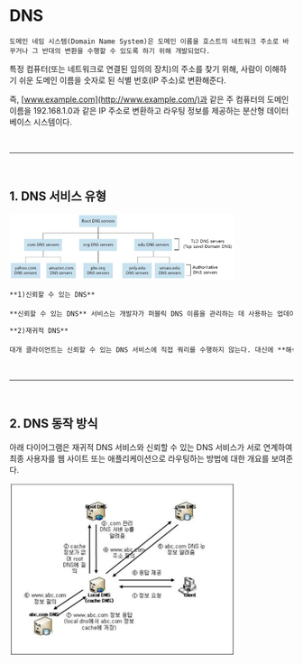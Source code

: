 # DNS

    도메인 네임 시스템(Domain Name System)은 도메인 이름을 호스트의 네트워크 주소로 바꾸거나 그 반대의 변환을 수행할 수 있도록 하기 위해 개발되었다.

특정 컴퓨터(또는 네트워크로 연결된 임의의 장치)의 주소를 찾기 위해, 사람이 이해하기 쉬운 도메인 이름을 숫자로 된 식별 번호(IP 주소)로 변환해준다.

즉, [www.example.com](http://www.example.com/)과 같은 주 컴퓨터의 도메인 이름을 192.168.1.0과 같은 IP 주소로 변환하고 라우팅 정보를 제공하는 분산형 데이터베이스 시스템이다.

<br/>

---

<br/>

## 1. DNS 서비스 유형

<img src="../../assets/DNS1.png" width=400px>

```md
**1)신뢰할 수 있는 DNS**

**신뢰할 수 있는 DNS** 서비스는 개발자가 퍼블릭 DNS 이름을 관리하는 데 사용하는 업데이트 메커니즘을 제공한다. 이를 통해 DNS 쿼리에 응답하여 도메인 이름을 IP 주소로 변환한다. 그러면 컴퓨터가 서로 통신할 수 있게 된다. 신뢰할 수 있는 DNS는 도메인에 대해 최종 권한이 있으며 **재귀적 DNS** 서버에 IP 주소 정보가 담긴 답을 제공할 책임이 있다. 예를들어 **Amazon Route 53은 신뢰할 수 있는 DNS 시스템이다.**
```

```md
**2)재귀적 DNS**

대개 클라이언트는 신뢰할 수 있는 DNS 서비스에 직접 쿼리를 수행하지 않는다. 대신에 **해석기** 또는 **재귀적 DNS** 서비스라고 알려진 다른 유형의 DNS 서비스에 연결하는 경우가 일반적이다. 재귀적 DNS 서비스는 호텔 컨시어지와 같은 역할을 한다. DNS 레코드를 소유하고 있지 않지만 사용자를 대신해서 DNS 정보를 가져올 수 있는 중간자의 역할을 한다. 재귀적 DNS가 일정 기간 동안 **캐시된** 또는 저장된 DNS 레퍼런스를 가지고 있는 경우, 소스 또는 IP 정보를 제공하여 DNS 쿼리에 답을 한다. 그렇지 않다면, 해당 정보를 찾기 위해 쿼리를 하나 이상의 신뢰할 수 있는 DNS 서버에 전달한다.
```

<br/>

---

<br/>

## 2. DNS 동작 방식

아래 다이어그램은 재귀적 DNS 서비스와 신뢰할 수 있는 DNS 서비스가 서로 연계하여 최종 사용자를 웹 사이트 또는 애플리케이션으로 라우팅하는 방법에 대한 개요를 보여준다.

<img src="../../assets/DNS2.png" width=400px>
